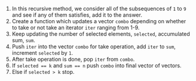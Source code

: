 1. In this recursive method, we consider all of the subsequences of `1` to `9` and see if any of them satisfies, add it to the answer.
2. Create a function which updates a vector `combo` depending on whether to take or not take an iterator `iter` ranging from 1-9.
3. Keep updating the number of selected elements, `selected`, accumulated sum, `sum`.
4. Push `iter` into the vector `combo` for take operation, add `iter` to `sum`, increment `selected` by `1`.
5. After take operation is done, pop `iter` from `combo`.
6. If `selected == k` and `sum == n` push `combo` into final vector of vectors.
7. Else if `selected > k` stop.
